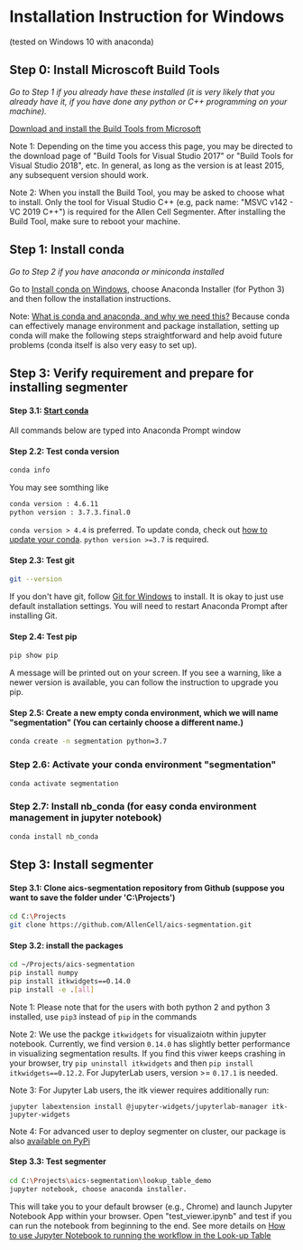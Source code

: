 # Installation Instruction for Windows 

(tested on Windows 10 with anaconda)


## Step 0: Install Microscoft Build Tools

*Go to Step 1 if you already have these installed (it is very likely that you already have it, if you have done any python or C++ programming on your machine).*


[Download and install the Build Tools from Microsoft](https://visualstudio.microsoft.com/visual-cpp-build-tools/)

Note 1: Depending on the time you access this page, you may be directed to the download page of "Build Tools for Visual Studio 2017" or "Build Tools for Visual Studio 2018", etc. In general, as long as the version is at least 2015, any subsequent version should work. 

Note 2: When you install the Build Tool, you may be asked to choose what to install. Only the tool for Visual Studio C++ (e.g, pack name: "MSVC v142 - VC 2019 C++") is required for the Allen Cell Segmenter. After installing the Build Tool, make sure to reboot your machine. 

## Step 1: Install conda

*Go to Step 2 if you have anaconda or miniconda installed*

Go to [Install conda on Windows](https://docs.conda.io/projects/conda/en/latest/user-guide/install/windows.html), choose Anaconda Installer (for Python 3) and then follow the installation instructions.

Note: [What is conda and anaconda, and why we need this?](conda_why.md) Because conda can effectively manage environment and package installation, setting up conda will make the following steps straightforward and help avoid future problems (conda itself is also very easy to set up).

## Step 3: Verify requirement and prepare for installing segmenter


#### Step 3.1: [Start conda](https://docs.conda.io/projects/conda/en/latest/user-guide/getting-started.html#starting-conda)

All commands below are typed into Anaconda Prompt window

#### Step 2.2: Test conda version

```bash
conda info
```

You may see somthing like
```bash
conda version : 4.6.11
python version : 3.7.3.final.0
```

`conda version > 4.4` is preferred. To update conda, check out [how to update your conda](https://www.anaconda.com/keeping-anaconda-date/). `python version >=3.7` is required.

#### Step 2.3: Test git

```bash 
git --version
```

If you don't have git, follow [Git for Windows](https://www.atlassian.com/git/tutorials/install-git#windows) to install. It is okay to just use default installation settings. You will need to restart Anaconda Prompt after installing Git.

#### Step 2.4: Test pip

```bash
pip show pip
```

A message will be printed out on your screen. If you see a warning, like a newer version is available, you can follow the instruction to upgrade you pip.

#### Step 2.5: Create a new empty conda environment, which we will name "segmentation" (You can certainly choose a different name.)

``` bash 
conda create -n segmentation python=3.7
```

### Step 2.6: Activate your conda environment "segmentation"

``` bash
conda activate segmentation
```

### Step 2.7: Install nb_conda (for easy conda environment management in jupyter notebook)

```bash
conda install nb_conda
```

## Step 3: Install segmenter

#### Step 3.1: Clone aics-segmentation repository from Github (suppose you want to save the folder under 'C:\Projects')

```bash
cd C:\Projects
git clone https://github.com/AllenCell/aics-segmentation.git
```


#### Step 3.2: install the packages

```bash
cd ~/Projects/aics-segmentation
pip install numpy
pip install itkwidgets==0.14.0
pip install -e .[all]
```

Note 1: Please note that for the users with both python 2 and python 3 installed, use `pip3` instead of `pip` in the commands

Note 2: We use the packge `itkwidgets` for visualizaiotn within jupyter notebook. Currently, we find version `0.14.0` has slightly better performance in visualizing segmentation results. If you find this viwer keeps crashing in your browser, try `pip uninstall itkwidgets` and then `pip install itkwidgets==0.12.2`. For JupyterLab users, version >= `0.17.1` is needed.

Note 3: For Jupyter Lab users, the itk viewer requires additionally run:

```
jupyter labextension install @jupyter-widgets/jupyterlab-manager itk-jupyter-widgets
```

Note 4: For advanced user to deploy segmenter on cluster, our package is also [available on PyPi](https://pypi.org/project/aicssegmentation/)

#### Step 3.3: Test segmenter

``` bash 
cd C:\Projects\aics-segmentation\lookup_table_demo
jupyter notebook, choose anaconda installer.
```

This will take you to your default browser (e.g., Chrome) and launch Jupyter Notebook App within your browser. Open "test_viewer.ipynb" and test if you can run the notebook from beginning to the end. See more details on [How to use Jupyter Notebook to running the workflow in the Look-up Table](../docs/jupyter_lookup_table.md)


